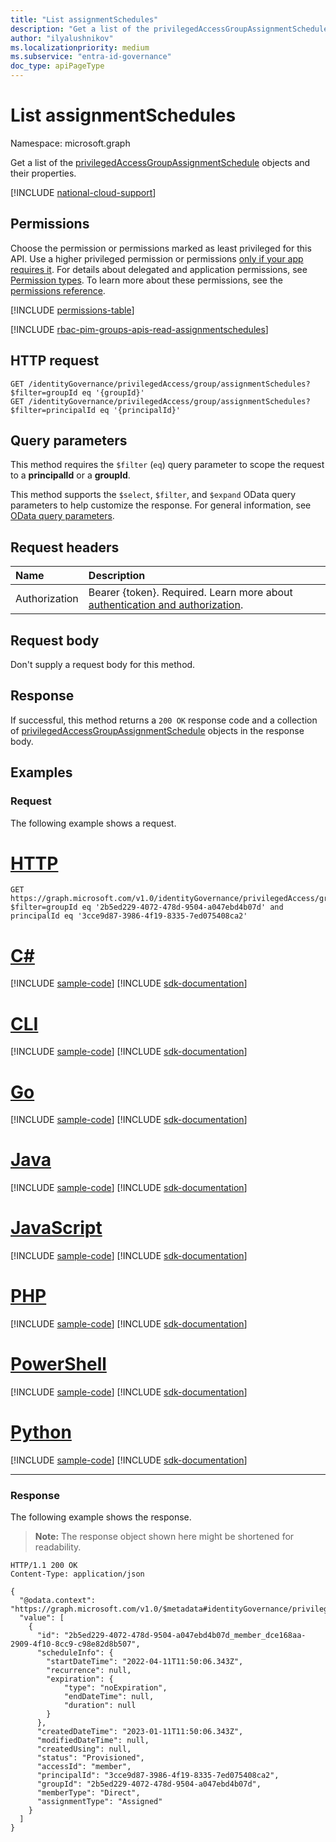 ```yaml
---
title: "List assignmentSchedules"
description: "Get a list of the privilegedAccessGroupAssignmentSchedule objects and their properties."
author: "ilyalushnikov"
ms.localizationpriority: medium
ms.subservice: "entra-id-governance"
doc_type: apiPageType
---
```


# List assignmentSchedules
Namespace: microsoft.graph

Get a list of the [privilegedAccessGroupAssignmentSchedule](../resources/privilegedaccessgroupassignmentschedule.md) objects and their properties.

[!INCLUDE [national-cloud-support](../../includes/all-clouds.md)]

## Permissions
Choose the permission or permissions marked as least privileged for this API. Use a higher privileged permission or permissions [only if your app requires it](/graph/permissions-overview#best-practices-for-using-microsoft-graph-permissions). For details about delegated and application permissions, see [Permission types](/graph/permissions-overview#permission-types). To learn more about these permissions, see the [permissions reference](/graph/permissions-reference).

<!-- { "blockType": "permissions", "name": "privilegedaccessgroup_list_assignmentschedules" } -->
[!INCLUDE [permissions-table](../includes/permissions/privilegedaccessgroup-list-assignmentschedules-permissions.md)]

[!INCLUDE [rbac-pim-groups-apis-read-assignmentschedules](../includes/rbac-for-apis/rbac-pim-groups-apis-read-assignmentschedules.md)]

## HTTP request

<!-- {
  "blockType": "ignored"
}
-->
``` http
GET /identityGovernance/privilegedAccess/group/assignmentSchedules?$filter=groupId eq '{groupId}'
GET /identityGovernance/privilegedAccess/group/assignmentSchedules?$filter=principalId eq '{principalId}'
```

## Query parameters
This method requires the `$filter` (`eq`) query parameter to scope the request to a **principalId** or a **groupId**.

This method supports the `$select`, `$filter`, and `$expand` OData query parameters to help customize the response. For general information, see [OData query parameters](/graph/query-parameters).

## Request headers
|Name|Description|
|:---|:---|
|Authorization|Bearer {token}. Required. Learn more about [authentication and authorization](/graph/auth/auth-concepts).|

## Request body
Don't supply a request body for this method.

## Response

If successful, this method returns a `200 OK` response code and a collection of [privilegedAccessGroupAssignmentSchedule](../resources/privilegedaccessgroupassignmentschedule.md) objects in the response body.

## Examples

### Request
The following example shows a request.
# [HTTP](#tab/http)
<!-- {
  "blockType": "request",
  "name": "list_privilegedaccessgroupassignmentschedule"
}
-->
``` http
GET https://graph.microsoft.com/v1.0/identityGovernance/privilegedAccess/group/assignmentSchedules?$filter=groupId eq '2b5ed229-4072-478d-9504-a047ebd4b07d' and principalId eq '3cce9d87-3986-4f19-8335-7ed075408ca2'
```

# [C#](#tab/csharp)
[!INCLUDE [sample-code](../includes/snippets/csharp/list-privilegedaccessgroupassignmentschedule-csharp-snippets.md)]
[!INCLUDE [sdk-documentation](../includes/snippets/snippets-sdk-documentation-link.md)]

# [CLI](#tab/cli)
[!INCLUDE [sample-code](../includes/snippets/cli/list-privilegedaccessgroupassignmentschedule-cli-snippets.md)]
[!INCLUDE [sdk-documentation](../includes/snippets/snippets-sdk-documentation-link.md)]

# [Go](#tab/go)
[!INCLUDE [sample-code](../includes/snippets/go/list-privilegedaccessgroupassignmentschedule-go-snippets.md)]
[!INCLUDE [sdk-documentation](../includes/snippets/snippets-sdk-documentation-link.md)]

# [Java](#tab/java)
[!INCLUDE [sample-code](../includes/snippets/java/list-privilegedaccessgroupassignmentschedule-java-snippets.md)]
[!INCLUDE [sdk-documentation](../includes/snippets/snippets-sdk-documentation-link.md)]

# [JavaScript](#tab/javascript)
[!INCLUDE [sample-code](../includes/snippets/javascript/list-privilegedaccessgroupassignmentschedule-javascript-snippets.md)]
[!INCLUDE [sdk-documentation](../includes/snippets/snippets-sdk-documentation-link.md)]

# [PHP](#tab/php)
[!INCLUDE [sample-code](../includes/snippets/php/list-privilegedaccessgroupassignmentschedule-php-snippets.md)]
[!INCLUDE [sdk-documentation](../includes/snippets/snippets-sdk-documentation-link.md)]

# [PowerShell](#tab/powershell)
[!INCLUDE [sample-code](../includes/snippets/powershell/list-privilegedaccessgroupassignmentschedule-powershell-snippets.md)]
[!INCLUDE [sdk-documentation](../includes/snippets/snippets-sdk-documentation-link.md)]

# [Python](#tab/python)
[!INCLUDE [sample-code](../includes/snippets/python/list-privilegedaccessgroupassignmentschedule-python-snippets.md)]
[!INCLUDE [sdk-documentation](../includes/snippets/snippets-sdk-documentation-link.md)]

---

### Response
The following example shows the response.
>**Note:** The response object shown here might be shortened for readability.
<!-- {
  "blockType": "response",
  "truncated": true,
  "@odata.type": "Collection(microsoft.graph.privilegedAccessGroupAssignmentSchedule)"
}
-->
``` http
HTTP/1.1 200 OK
Content-Type: application/json

{
  "@odata.context": "https://graph.microsoft.com/v1.0/$metadata#identityGovernance/privilegedAccess/group/assignmentSchedules",
  "value": [
    {
      "id": "2b5ed229-4072-478d-9504-a047ebd4b07d_member_dce168aa-2909-4f10-8cc9-c98e82d8b507",
      "scheduleInfo": {
        "startDateTime": "2022-04-11T11:50:06.343Z",
        "recurrence": null,
        "expiration": {
            "type": "noExpiration",
            "endDateTime": null,
            "duration": null
        }
      },
      "createdDateTime": "2023-01-11T11:50:06.343Z",
      "modifiedDateTime": null,
      "createdUsing": null,
      "status": "Provisioned",
      "accessId": "member",
      "principalId": "3cce9d87-3986-4f19-8335-7ed075408ca2",
      "groupId": "2b5ed229-4072-478d-9504-a047ebd4b07d",
      "memberType": "Direct",
      "assignmentType": "Assigned"
    }
  ]
}
```

